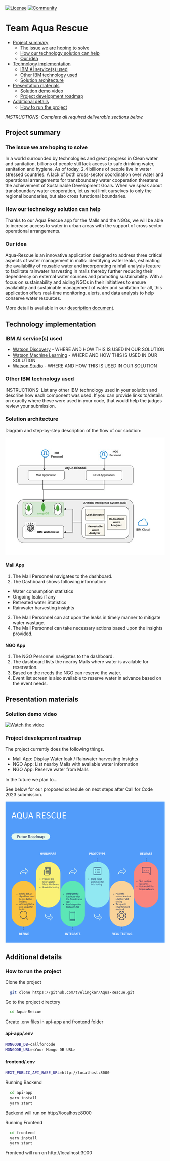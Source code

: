 [![License](https://img.shields.io/badge/License-Apache2-blue.svg)](https://www.apache.org/licenses/LICENSE-2.0) [![Community](https://img.shields.io/badge/Join-Community-blue)](https://developer.ibm.com/callforcode/solutions/projects/get-started/)

# Team Aqua Rescue

- [Project summary](#project-summary)
  - [The issue we are hoping to solve](#the-issue-we-are-hoping-to-solve)
  - [How our technology solution can help](#how-our-technology-solution-can-help)
  - [Our idea](#our-idea)
- [Technology implementation](#technology-implementation)
  - [IBM AI service(s) used](#ibm-ai-services-used)
  - [Other IBM technology used](#other-ibm-technology-used)
  - [Solution architecture](#solution-architecture)
- [Presentation materials](#presentation-materials)
  - [Solution demo video](#solution-demo-video)
  - [Project development roadmap](#project-development-roadmap)
- [Additional details](#additional-details)
  - [How to run the project](#how-to-run-the-project)

_INSTRUCTIONS: Complete all required deliverable sections below._

## Project summary

### The issue we are hoping to solve

In a world surrounded by technologies and great progress in Clean water and sanitation, billions of people still lack access to safe drinking water, sanitation and hygiene.
As of today, 2.4 billions of people live in water stressed countries.
A lack of both cross-sector coordination over water and operational arrangements for transboundary water cooperation threatens the achievement of Sustainable Development Goals. When we speak about transboundary water cooperation, let us not limit ourselves to only the regional boundaries, but also cross functional boundaries.

### How our technology solution can help

Thanks to our Aqua Rescue app for the Malls and the NGOs, we will be able to increase access to water in urban areas with the support of cross sector operational arrangements.

### Our idea

Aqua-Rescue is an innovative application designed to address three critical aspects of water management in malls: identifying water leaks, estimating the availability of reusable water and incorporating rainfall analysis feature to facilitate rainwater harvesting in malls thereby further reducing their dependency on external water sources and promoting sustainability. With a focus on sustainability and aiding NGOs in their initiatives to ensure availability and sustainable management of water and sanitation for all, this application offers real-time monitoring, alerts, and data analysis to help conserve water resources.

More detail is available in our [description document](./docs/DESCRIPTION.md).

## Technology implementation

### IBM AI service(s) used

- [Watson Discovery](https://cloud.ibm.com/catalog/services/watson-discovery) - WHERE AND HOW THIS IS USED IN OUR SOLUTION
- [Watson Machine Learning](https://cloud.ibm.com/catalog/services/watson-machine-learning) - WHERE AND HOW THIS IS USED IN OUR SOLUTION
- [Watson Studio](https://cloud.ibm.com/catalog/services/watson-studio) - WHERE AND HOW THIS IS USED IN OUR SOLUTION

### Other IBM technology used

INSTRUCTIONS: List any other IBM technology used in your solution and describe how each component was used. If you can provide links to/details on exactly where these were used in your code, that would help the judges review your submission.

### Solution architecture

Diagram and step-by-step description of the flow of our solution:

![Architecture](https://raw.githubusercontent.com/tvelingkar/Aqua-Rescue/main/images/architecture.jpg)

#### Mall App
1. The Mall Personnel navigates to the dashboard.
2. The Dashboard shows following information:
  - Water consumption statistics
  - Ongoing leaks if any
  - Retreated water Statistics
  - Rainwater harvesting insights
3. The Mall Personnel can act upon the leaks in timely manner to mitigate water wastage.
4. The Mall Personnel can take necessary actions based upon the insights provided.

#### NGO App
1. The NGO Personnel navigates to the dashboard.
2. The dashboard lists the nearby Malls where water is available for reservation.
3. Based on the needs the NGO can reserve the water.
4. Event list screen is also available to reserve water in advance based on the event needs.

## Presentation materials

### Solution demo video

[![Watch the video](https://raw.githubusercontent.com/Liquid-Prep/Liquid-Prep/main/images/readme/IBM-interview-video-image.png)](https://youtu.be/vOgCOoy_Bx0)

### Project development roadmap

The project currently does the following things.

- Mall App: Display Water leak / Rainwater harvesting Insights
- NGO App: List nearby Malls with available water information
- NGO App: Reserve water from Malls

In the future we plan to...

See below for our proposed schedule on next steps after Call for Code 2023 submission.

![Roadmap](./images/roadmap.png)


## Additional details

### How to run the project

Clone the project

```bash
  git clone https://github.com/tvelingkar/Aqua-Rescue.git
```

Go to the project directory

```bash
  cd Aqua-Rescue
```

Create .env files in api-app and frontend folder

#### api-app/.env

```bash
MONGODB_DB=callforcode
MONGODB_URL=<Your Mongo DB URL>
```

#### frontend/.env

```bash
NEXT_PUBLIC_API_BASE_URL=http://localhost:8000
```

Running Backend

```bash
  cd api-app
  yarn install
  yarn start
```

Backend will run on http://localhost:8000

Running Frontend

```bash
  cd frontend
  yarn install
  yarn start
```
Frontend will run on http://localhost:3000
